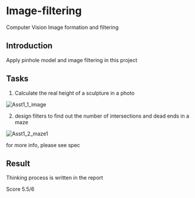 # Image-filtering
Computer Vision Image formation and filtering

## Introduction
Apply pinhole model and image filtering in this project

## Tasks
1. Calculate the real height of a sculpture in a photo

![Asst1_1_image](https://user-images.githubusercontent.com/88305416/208799528-b176e592-ee3a-4ac7-a9dc-2be704e205d6.png)


2. design filters to find out the number of intersections and dead ends in a maze

![Asst1_2_maze1](https://user-images.githubusercontent.com/88305416/208799549-6033e991-cfa6-4d98-8e8d-e361ccadb553.png)



for more info, please see spec

## Result
Thinking process is written in the report

Score 5.5/6
